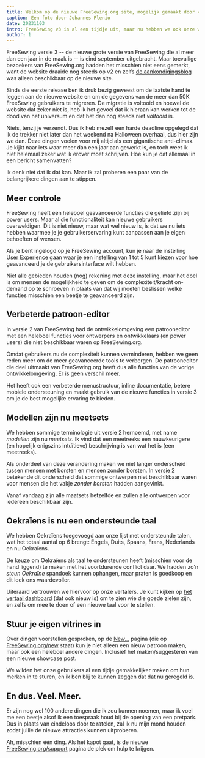 ```yaml
---
title: Welkom op de nieuwe FreeSewing.org site, mogelijk gemaakt door v3
caption: Een foto door Johannes Plenio
date: 20231103
intro: FreeSewing v3 is al een tijdje uit, maar nu hebben we ook onze website gemigreerd
author: 1
---
```


FreeSewing versie 3 -- de nieuwe grote versie van FreeSewing die al meer dan een jaar in de maak is -- is eind september uitgebracht. Maar toevallige bezoekers van FreeSewing.org hadden het misschien niet eens gemerkt, want de website draaide nog steeds op v2 en zelfs [de aankondigingsblog](/blog/announcing-freesewing-v30) was alleen beschikbaar op de nieuwe site.

Sinds die eerste release ben ik druk bezig geweest om de laatste hand te leggen aan de nieuwe website en om de gegevens van de meer dan 50K FreeSewing gebruikers te migreren. De migratie is voltooid en hoewel de website dat zeker niet is, heb ik het gevoel dat ik hieraan kan werken tot de dood van het universum en dat het dan nog steeds niet _voltooid_ is.

Niets, tenzij je verzendt. Dus ik heb mezelf een harde deadline opgelegd dat ik de trekker niet later dan het weekend na Halloween overhaal, dus hier zijn we dan. Deze dingen voelen voor mij altijd als een gigantische anti-climax. Je kijkt naar iets waar meer dan een jaar aan gewerkt is, en toch weet ik niet helemaal zeker wat ik erover moet schrijven. Hoe kun je dat allemaal in een bericht samenvatten?

Ik denk niet dat ik dat kan. Maar ik zal proberen een paar van de belangrijkere dingen aan te stippen.

## Meer controle

FreeSewing heeft een heleboel geavanceerde functies die geliefd zijn bij power users. Maar al die functionaliteit kan nieuwe gebruikers overweldigen. Dit is niet nieuw, maar wat wel nieuw is, is dat we nu iets hebben waarmee je je gebruikerservaring kunt aanpassen aan je eigen behoeften of wensen.

Als je bent ingelogd op je FreeSewing account, kun je naar de instelling [User Experience](/account/control) gaan waar je een instelling van 1 tot 5 kunt kiezen voor hoe geavanceerd je de gebruikersinterface wilt hebben.

Niet alle gebieden houden (nog) rekening met deze instelling, maar het doel is om mensen de mogelijkheid te geven om de complexiteit/kracht on-demand op te schroeven in plaats van dat wij moeten beslissen welke functies misschien een beetje te geavanceerd zijn.

## Verbeterde patroon-editor

In versie 2 van FreeSewing had de ontwikkelomgeving een patrooneditor met een heleboel functies voor ontwerpers en ontwikkelaars (en power users) die niet beschikbaar waren op FreeSewing.org.

Omdat gebruikers nu de complexiteit kunnen verminderen, hebben we geen reden meer om de meer geavanceerde tools te verbergen. De patrooneditor die deel uitmaakt van FreeSewing.org heeft dus alle functies van de vorige ontwikkelomgeving. Er is geen verschil meer.

Het heeft ook een verbeterde menustructuur, inline documentatie, betere mobiele ondersteuning en maakt gebruik van de nieuwe functies in versie 3 om je de best mogelijke ervaring te bieden.

## Modellen zijn nu meetsets

We hebben sommige terminologie uit versie 2 hernoemd, met name _modellen_ zijn nu _meetsets_.
Ik vind dat een meetreeks een nauwkeurigere (en hopelijk enigszins intuïtieve) beschrijving is van wat het is (een meetreeks).

Als onderdeel van deze verandering maken we niet langer onderscheid tussen mensen met borsten en mensen zonder borsten. In versie 2 betekende dit onderscheid dat sommige ontwerpen niet beschikbaar waren voor mensen die het vakje _zonder borsten_ hadden aangevinkt.

Vanaf vandaag zijn alle maatsets hetzelfde en zullen alle ontwerpen voor iedereen beschikbaar zijn.

## Oekraïens is nu een ondersteunde taal

We hebben Oekraïens toegevoegd aan onze lijst met ondersteunde talen, wat het totaal aantal op 6 brengt: Engels, Duits, Spaans, Frans, Nederlands en nu Oekraïens.

De keuze om Oekraïens als taal te ondersteunen heeft (misschien voor de hand liggend) te maken met het voortdurende conflict daar. We hadden zo'n _steun Oekraïne_ spandoek kunnen ophangen, maar praten is goedkoop en dit leek ons waardevoller.

Uiteraard vertrouwen we hiervoor op onze vertalers. Je kunt kijken op [het vertaal dashboard](/vertaling) (dat ook nieuw is) om te zien wie die goede zielen zijn, en zelfs om mee te doen of een nieuwe taal voor te stellen.

## Stuur je eigen vitrines in

Over dingen voorstellen gesproken, op de [New...](/new) pagina (die op [FreeSewing.org/new](/new) staat) kun je niet alleen een nieuw patroon maken, maar ook een heleboel andere dingen. Inclusief het maken/suggesteren van een nieuwe showcase post.

We wilden het onze gebruikers al een tijdje gemakkelijker maken om hun merken in te sturen, en ik ben blij te kunnen zeggen dat dat nu geregeld is.

## En dus. Veel. Meer.

Er zijn nog wel 100 andere dingen die ik zou kunnen noemen, maar ik voel me een beetje alsof ik een toespraak houd bij de opening van een pretpark.
Dus in plaats van eindeloos door te ratelen, zal ik nu mijn mond houden zodat jullie de nieuwe attracties kunnen uitproberen.

Ah, misschien één ding. Als het kapot gaat, is de nieuwe [FreeSewing.org/support](/support) pagina de plek om hulp te krijgen.
